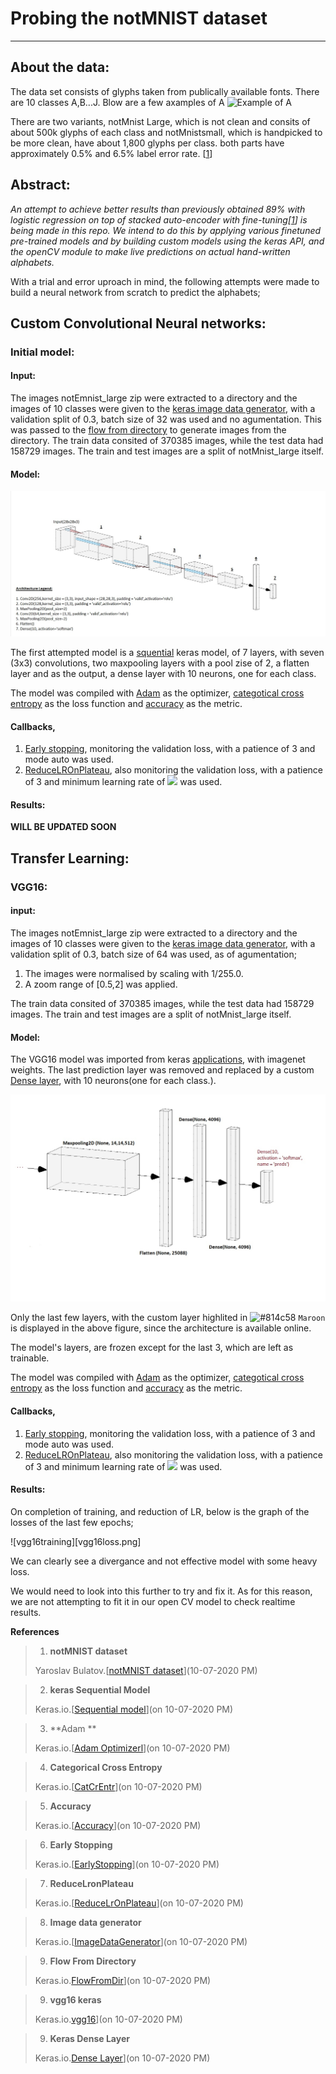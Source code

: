 # Probing the notMNIST dataset
---
## About the data:
The data set consists of glyphs taken from publically available fonts. There are 10 classes A,B...J. Blow are a few axamples of A
![Example of A](http://yaroslavvb.com/upload/notMNIST/nmn.png)



There are two variants, notMnist Large, which is not clean and consits of about 500k glyphs of each class and notMnistsmall, which is handpicked to be more clean, have about 1,800 glyphs per class. both parts have approximately 0.5% and 6.5% label error rate. [[1](#blog_dest)] 


## Abstract:
*An attempt to achieve better results than previously obtained 89% with logistic regression on top of stacked auto-encoder with fine-tuning[[1](#blog_dest)] is being made in this repo. We intend to do this by applying various finetuned pre-trained models and by building custom models using the keras API, and the openCV module to make live predictions on actual hand-written alphabets.* 


With a trial and error uproach in mind, the following attempts were made to build a neural network from scratch to predict the alphabets;


## Custom Convolutional Neural networks:

### Initial model:

#### Input:

The images notEmnist_large zip were extracted to a directory and the images of 10 classes were given to the [keras image data generator](#keras_imgdatagen), with a validation split of 0.3, batch size of 32 was used and no agumentation. This was passed to the [flow from directory](#keras_flowfromdir) to generate images from the directory.  The train data consited of 370385 images, while the test data had 158729 images. The train and test images are a split of notMnist_large itself.

#### Model:

![attempt 1](attempt1.jpg)

The first attempted model is a [squential](#keras_seq) keras model, of 7 layers, with seven (3x3) convolutions, two maxpooling layers with a pool zise of 2, a flatten layer and as the output, a dense layer with 10 neurons, one for each class.

The model was compiled with [Adam](#keras_adam) as the optimizer, [categotical cross entropy](#keras_catcrent) as the loss function and [accuracy](#keras_acc) as the metric.



#### Callbacks, 

1. [Early stopping](#keras_es), monitoring the validation loss, with a patience of 3 and mode auto was used.
2. [ReduceLROnPlateau](#keras_reducelr), also monitoring the validation loss, with a patience of 3 and minimum learning rate of <img src="https://render.githubusercontent.com/render/math?math=1.0\times10^{-5}"> was used.


#### Results:

**WILL BE UPDATED SOON**



## Transfer Learning:

### VGG16:

#### input:

The images notEmnist_large zip were extracted to a directory and the images of 10 classes were given to the [keras image data generator](#keras_imgdatagen), with a validation split of 0.3, batch size of 64 was used, as of agumentation;

1. The images were normalised by scaling with 1/255.0.
2. A zoom range of [0.5,2] was applied.


The train data consited of 370385 images, while the test data had 158729 images. The train and test images are a split of notMnist_large itself.

#### Model:

The VGG16 model was imported from keras [applications](#keras_vgg16), with imagenet weights.
The last prediction layer was removed and replaced by a custom [Dense layer](#keras_dense), with 10 neurons(one for each class.).

![vgg16](vgg16.jpg)

Only the last few layers, with the custom layer highlited in ![#814c58](https://via.placeholder.com/15/f03c15/000000?text=+) `Maroon` is displayed in the above figure, since the architecture is available online.

The model's layers, are frozen except for the last 3, which are left as trainable.

The model was compiled with [Adam](#keras_adam) as the optimizer, [categotical cross entropy](#keras_catcrent) as the loss function and [accuracy](#keras_acc) as the metric.

#### Callbacks, 

1. [Early stopping](#keras_es), monitoring the validation loss, with a patience of 3 and mode auto was used.
2. [ReduceLROnPlateau](#keras_reducelr), also monitoring the validation loss, with a patience of 3 and minimum learning rate of <img src="https://render.githubusercontent.com/render/math?math=1.0\times10^{-5}"> was used.


#### Results:
On completion of training, and reduction of LR, below is the graph of the losses of the last few epochs;

![vgg16training][vgg16loss.png]


We can clearly see a divergance and not effective model with some heavy loss.

We would need to look into this further to try and fix it. As for this reason, we are not attempting to fit it in our open CV model to check realtime results.





<b>References</b>
<a id='blog_dest'></a>
>1. **notMNIST dataset**
>
>Yaroslav Bulatov.[[notMNIST dataset](http://yaroslavvb.blogspot.com/2011/09/notmnist-dataset.html)](10-07-2020 PM)

<a id='keras_seq'></a>
>2. **keras Sequential Model**
>
>Keras.io.[[Sequential model](https://keras.io/guides/sequential_model/)](on 10-07-2020 PM)

<a id='keras_adam'></a>
>3. **Adam **
>
>Keras.io.[[Adam Optimizerl](https://keras.io/api/optimizers/adam/)](on 10-07-2020 PM)

<a id='keras_catcrent'></a>
>4. **Categorical Cross Entropy**
>
>Keras.io.[[CatCrEntr](https://keras.io/api/losses/probabilistic_losses/#categoricalcrossentropy-class)](on 10-07-2020 PM)

<a id='keras_acc'></a>
>5. **Accuracy**
>
>Keras.io.[[Accuracy](https://keras.io/api/metrics/accuracy_metrics/#accuracy-class)](on 10-07-2020 PM)

 <a id='keras_es'></a>
>6. **Early Stopping**
>
>Keras.io.[[EarlyStopping](https://keras.io/api/callbacks/early_stopping/)](on 10-07-2020 PM)

 <a id='keras_reducelr'></a>
>7. **ReduceLronPlateau**
>
>Keras.io.[[ReduceLrOnPlateau](https://keras.io/api/callbacks/reduce_lr_on_plateau/)](on 10-07-2020 PM)


 <a id='keras_imgdatagen'></a>
>8. **Image data generator**
>
>Keras.io.[[ImageDataGenerator](https://keras.io/api/preprocessing/image/#imagedatagenerator-class)](on 10-07-2020 PM)


 <a id='keras_flowfromdir'></a>
>9. **Flow From Directory**
>
>Keras.io.[FlowFromDir](https://keras.io/api/preprocessing/image/#flow_from_directory-method)](on 10-07-2020 PM)


 <a id='keras_vgg16'></a>
>9. **vgg16 keras**
>
>Keras.io.[vgg16](https://keras.io/api/applications/vgg/#vgg16-function)](on 10-07-2020 PM)

 <a id='keras_dense'></a>
>9. **Keras Dense Layer**
>
>Keras.io.[Dense Layer](https://keras.io/api/layers/core_layers/dense/)](on 10-07-2020 PM)


